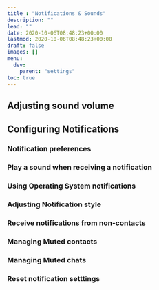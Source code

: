 ```yaml
---
title : "Notifications & Sounds"
description: ""
lead: ""
date: 2020-10-06T08:48:23+00:00
lastmod: 2020-10-06T08:48:23+00:00
draft: false
images: []
menu:
  dev:
    parent: "settings"
toc: true
---
```


## Adjusting sound volume

## Configuring Notifications

### Notification preferences

### Play a sound when receiving a notification

### Using Operating System notifications

### Adjusting Notification style

### Receive notifications from non-contacts

### Managing Muted contacts

### Managing Muted chats

### Reset notification setttings
